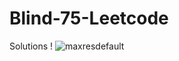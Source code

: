 # Blind-75-Leetcode

Solutions !
![maxresdefault](https://user-images.githubusercontent.com/75301024/233776876-fc2aecae-1bf9-44cd-819b-a2fa3b3011c5.jpg)
